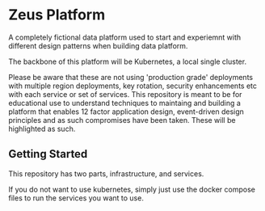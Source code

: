 # Zeus Platform

A completely fictional data platform used to start and experiemnt with different design patterns when building data platform.

The backbone of this platform will be Kubernetes, a local single cluster.

Please be aware that these are not using 'production grade' deployments with multiple region deployments, key rotation, security enhancements etc with each service or set of services. This repository is meant to be for educational use to understand techniques to maintaing and building a platform that enables 12 factor application design, event-driven design principles and as such compromises have been taken. These will be highlighted as such.

## Getting Started

This repository has two parts, infrastructure, and services. 

If you do not want to use kubernetes, simply just use the docker compose files to run the services you want to use.





